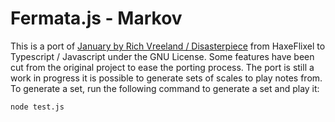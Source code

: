# Fermata.js - Markov

This is a port of [January by Rich Vreeland / Disasterpiece](https://github.com/richvreeland/hf-january) from HaxeFlixel to Typescript / Javascript under the GNU License. Some features have been cut from the original project to ease the porting process. The port is still a work in progress it is possible to generate sets of scales to play notes from. To generate a set, run the following command to generate a set and play it:

`node test.js`
